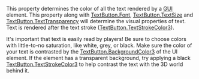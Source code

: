 This property determines the color of all the text rendered by a [GUI](https://developer.roblox.com/api-reference/class/TextButton) element. This property along with [TextButton.Font](https://developer.roblox.com/api-reference/property/TextButton/Font), [TextButton.TextSize](https://developer.roblox.com/api-reference/property/TextButton/TextSize) and [TextButton.TextTransparency](https://developer.roblox.com/api-reference/property/TextButton/TextTransparency) will determine the visual properties of text. Text is rendered after the text stroke ([TextButton.TextStrokeColor3](https://developer.roblox.com/api-reference/property/TextButton/TextStrokeColor3)).

It's important that text is easily read by players! Be sure to choose colors with little-to-no saturation, like white, grey, or black. Make sure the color of your text is contrasted by the [TextButton.BackgroundColor3](https://developer.roblox.com/search#stq=BackgroundColor3) of the UI element. If the element has a transparent background, try applying a black [TextButton.TextStrokeColor3](https://developer.roblox.com/api-reference/property/TextButton/TextStrokeColor3) to help contrast the text with the 3D world behind it.